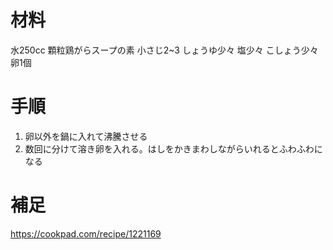 
# 材料

水250cc
顆粒鶏がらスープの素 小さじ2~3
しょうゆ少々
塩少々
こしょう少々
卵1個

# 手順

1. 卵以外を鍋に入れて沸騰させる
2. 数回に分けて溶き卵を入れる。はしをかきまわしながらいれるとふわふわになる

# 補足
https://cookpad.com/recipe/1221169
